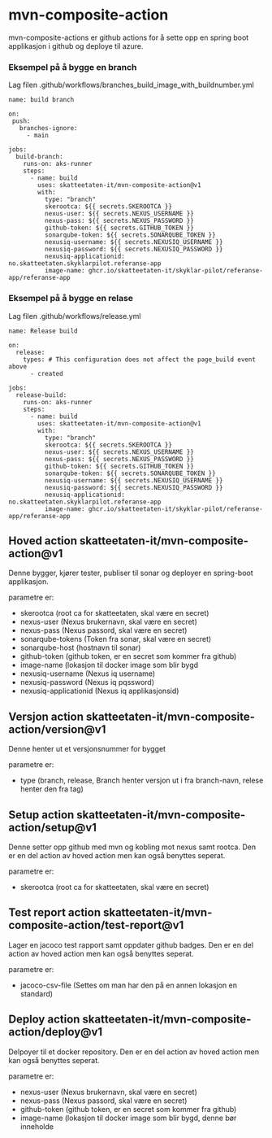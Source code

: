 # mvn-composite-action

mvn-composite-actions er github actions for å sette opp en spring boot applikasjon i github og deploye til azure.

### Eksempel på å bygge en branch

Lag filen .github/workflows/branches_build_image_with_buildnumber.yml

```
name: build branch

on:
 push:
   branches-ignore:
     - main

jobs:
  build-branch:
    runs-on: aks-runner
    steps:
      - name: build
        uses: skatteetaten-it/mvn-composite-action@v1
        with:
          type: "branch"
          skerootca: ${{ secrets.SKEROOTCA }}
          nexus-user: ${{ secrets.NEXUS_USERNAME }}
          nexus-pass: ${{ secrets.NEXUS_PASSWORD }}
          github-token: ${{ secrets.GITHUB_TOKEN }}
          sonarqube-token: ${{ secrets.SONARQUBE_TOKEN }}
          nexusiq-username: ${{ secrets.NEXUSIQ_USERNAME }}
          nexusiq-password: ${{ secrets.NEXUSIQ_PASSWORD }}
          nexusiq-applicationid: no.skatteetaten.skyklarpilot.referanse-app
          image-name: ghcr.io/skatteetaten-it/skyklar-pilot/referanse-app/referanse-app
```

### Eksempel på å bygge en relase

Lag filen .github/workflows/release.yml

```
name: Release build

on:
  release:
    types: # This configuration does not affect the page_build event above
      - created

jobs:
  release-build:
    runs-on: aks-runner
    steps:
      - name: build
        uses: skatteetaten-it/mvn-composite-action@v1
        with:
          type: "branch"
          skerootca: ${{ secrets.SKEROOTCA }}
          nexus-user: ${{ secrets.NEXUS_USERNAME }}
          nexus-pass: ${{ secrets.NEXUS_PASSWORD }}
          github-token: ${{ secrets.GITHUB_TOKEN }}
          sonarqube-token: ${{ secrets.SONARQUBE_TOKEN }}
          nexusiq-username: ${{ secrets.NEXUSIQ_USERNAME }}
          nexusiq-password: ${{ secrets.NEXUSIQ_PASSWORD }}
          nexusiq-applicationid: no.skatteetaten.skyklarpilot.referanse-app
          image-name: ghcr.io/skatteetaten-it/skyklar-pilot/referanse-app/referanse-app
```

## Hoved action skatteetaten-it/mvn-composite-action@v1

Denne bygger, kjører tester, publiser til sonar og deployer en spring-boot applikasjon.

parametre er:

- skerootca (root ca for skatteetaten, skal være en secret)
- nexus-user (Nexus brukernavn, skal være en secret)
- nexus-pass (Nexus passord, skal være en secret)
- sonarqube-tokens (Token fra sonar, skal være en secret)
- sonarqube-host (hostnavn til sonar)
- github-token (github token, er en secret som kommer fra github)
- image-name (lokasjon til docker image som blir bygd
- nexusiq-username (Nexus iq username)
- nexusiq-password (Nexus iq pqssword)
- nexusiq-applicationid (Nexus iq applikasjonsid)

## Versjon action skatteetaten-it/mvn-composite-action/version@v1

Denne henter ut et versjonsnummer for bygget

parametre er:

- type (branch, release, Branch henter versjon ut i fra branch-navn, relese henter den fra tag)

## Setup action skatteetaten-it/mvn-composite-action/setup@v1

Denne setter opp github med mvn og kobling mot nexus samt rootca. Den er en del action av hoved action men kan også benyttes seperat.

parametre er:

- skerootca (root ca for skatteetaten, skal være en secret)

## Test report action skatteetaten-it/mvn-composite-action/test-report@v1

Lager en jacoco test rapport samt oppdater github badges. Den er en del action av hoved action men kan også benyttes seperat.

parametre er:

- jacoco-csv-file (Settes om man har den på en annen lokasjon en standard)

## Deploy action skatteetaten-it/mvn-composite-action/deploy@v1

Delpoyer til et docker repository. Den er en del action av hoved action men kan også benyttes seperat.

parametre er:

- nexus-user (Nexus brukernavn, skal være en secret)
- nexus-pass (Nexus passord, skal være en secret)
- github-token (github token, er en secret som kommer fra github)
- image-name (lokasjon til docker image som blir bygd, denne bør inneholde
